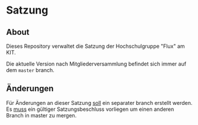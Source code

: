 # Satzung
## About
Dieses Repository verwaltet die Satzung der Hochschulgruppe "Flux" am KIT.

Die aktuelle Version nach Mitgliederversammlung befindet sich immer auf dem ``master`` branch.

## Änderungen
Für Änderungen an dieser Satzung [soll](https://www.rfc-editor.org/rfc/rfc2119) ein separater branch erstellt werden. Es [muss](https://www.rfc-editor.org/rfc/rfc2119) ein gültiger Satzungsbeschluss vorliegen um einen anderen Branch in master zu mergen.

